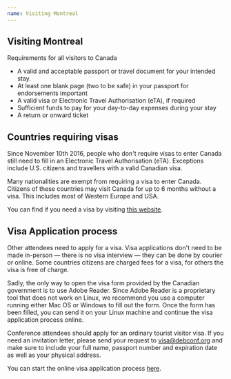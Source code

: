 ```yaml
---
name: Visiting Montreal
---
```

Visiting Montreal
-----------------

Requirements for all visitors to Canada

* A valid and acceptable passport or travel document for your intended stay.
* At least one blank page (two to be safe) in your passport for endorsements
  important
* A valid visa or Electronic Travel Authorisation (eTA), if required
* Sufficient funds to pay for your day-to-day expenses during your stay
* A return or onward ticket

Countries requiring visas
-------------------------

Since November 10th 2016, people who don't require visas to enter Canada still
need to fill in an Electronic Travel Authorisation (eTA). Exceptions include
U.S. citizens and travellers with a valid Canadian visa.

Many nationalities are exempt from requiring a visa to enter Canada. Citizens of
these countries may visit Canada for up to 6 months without a visa. This
includes most of Western Europe and USA.

You can find if you need a visa by visiting [this website](http://www.cic.gc.ca/english/visit/visas-all.asp).

Visa Application process
------------------------

Other attendees need to apply for a visa. Visa applications don't need to be
made in-person — there is no visa interview — they can be done by courier or 
online. Some countries citizens are charged fees for a visa, for others the visa
is free of charge.

Sadly, the only way to open the visa form provided by the Canadian government is
to use Adobe Reader. Since Adobe Reader is a proprietary tool that does not work
on Linux, we recommend you use a computer running either Mac OS or Windows to
fill out the form. Once the form has been filled, you can send it on your Linux
machine and continue the visa application process online.

Conference attendees should apply for an ordinary tourist visitor visa. If you
need an invitation letter, please send your request to visa@debconf.org and make
sure to include your full name, passport number and expiration date as well as
your physical address.

You can start the online visa application process [here](http://onlineservices-servicesenligne.cic.gc.ca/eapp/eapp.do).
